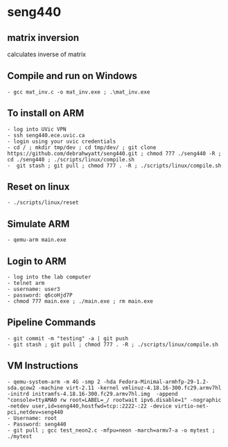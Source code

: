 # seng440


## matrix inversion
calculates inverse of matrix 


## Compile and run on Windows
    - gcc mat_inv.c -o mat_inv.exe ; .\mat_inv.exe

## To install on ARM
    - log into UVic VPN
    - ssh seng440.ece.uvic.ca
    - login using your uvic credentials
    - cd / ; mkdir tmp/dev ; cd tmp/dev/ ; git clone https://github.com/debrahwyatt/seng440.git ; chmod 777 ./seng440 -R ; cd ./seng440 ; ./scripts/linux/compile.sh
    -  git stash ; git pull ; chmod 777 . -R ; ./scripts/linux/compile.sh

## Reset on linux
    - ./scripts/linux/reset

## Simulate ARM
    - qemu-arm main.exe

## Login to ARM
    - log into the lab computer
    - telnet arm
    - username: user3
    - password: q6coHjd7P
    - chmod 777 main.exe ; ./main.exe ; rm main.exe

## Pipeline Commands
    - git commit -m "testing" -a | git push
    - git stash ; git pull ; chmod 777 . -R ; ./scripts/linux/compile.sh


## VM Instructions
    - qemu-system-arm -m 4G -smp 2 -hda Fedora-Minimal-armhfp-29-1.2-sda.qcow2 -machine virt-2.11 -kernel vmlinuz-4.18.16-300.fc29.armv7hl -initrd initramfs-4.18.16-300.fc29.armv7hl.img  -append "console=ttyAMA0 rw root=LABEL=_/ rootwait ipv6.disable=1" -nographic -netdev user,id=seng440,hostfwd=tcp::2222-:22 -device virtio-net-pci,netdev=seng440
    - Username: root
    - Password: seng440
    - git pull ; gcc test_neon2.c -mfpu=neon -march=armv7-a -o mytest ; ./mytest
